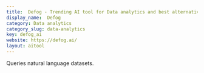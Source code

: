 ```yaml
---
title:  Defog - Trending AI tool for Data analytics and best alternatives
display_name:  Defog
category: Data analytics
category_slug: data-analytics
key: defog_ai
website: https://defog.ai/
layout: aitool
---
```


Queries natural language datasets.
